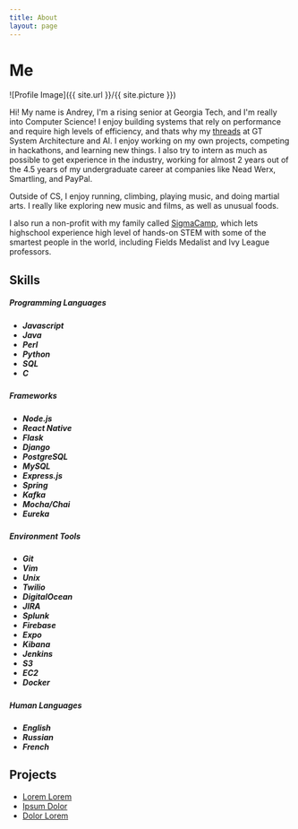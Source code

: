 ```yaml
---
title: About
layout: page
---
```

<h1>Me</h1>
![Profile Image]({{ site.url }}/{{ site.picture }})

<p>
	Hi! My name is Andrey, I'm a rising senior at Georgia Tech, and I'm really into
	Computer Science! I enjoy building systems that rely on performance and require
	high levels of efficiency, and thats why my 
	<a href="https://www.cc.gatech.edu/academics/degree-programs/bachelors/computer-science/threads">
	threads</a> at GT System Architecture and AI. I enjoy working on my own projects,
	competing in hackathons, and learning new things. I also try to intern as much as possible to
	get experience in the industry, working for almost 2 years out of the 4.5 years of my undergraduate
	career at companies like Nead Werx, Smartling, and PayPal.
</p>

<p>
	Outside of CS, I enjoy running, climbing, playing music, and doing martial arts. 
	I really like exploring new music and films, as well as unusual foods.
</p>
<p>
	I also run a non-profit with my family called <a href="http://sigmacamp.org/">SigmaCamp</a>,
	which lets highschool experience high level of hands-on STEM with some of the smartest people
	 in the world, including Fields Medalist and Ivy League professors.
</p>

<h2>Skills</h2>

<h5>Programming Languages<h5>
<ul class="skill-list">
	<li>Javascript</li>
	<li>Java</li>
	<li>Perl</li>
	<li>Python</li>
	<li>SQL</li>
	<li>C</li>
</ul>

<h5>Frameworks<h5>
<ul class="skill-list">
	<li>Node.js</li>
	<li>React Native</li>
	<li>Flask</li>
	<li>Django</li>
	<li>PostgreSQL</li>
	<li>MySQL</li>
	<li>Express.js</li>
	<li>Spring</li>
	<li>Kafka</li>
	<li>Mocha/Chai</li>
	<li>Eureka</li>
</ul>

<h5>Environment Tools<h5>
<ul class="skill-list">
	<li>Git</li>
	<li>Vim</li>
	<li>Unix</li>
	<li>Twilio</li>
	<li>DigitalOcean</li>
	<li>JIRA</li>
	<li>Splunk</li>
	<li>Firebase</li>
	<li>Expo</li>
	<li>Kibana</li>
	<li>Jenkins</li>
	<li>S3</li>
	<li>EC2</li>
	<li>Docker</li>
</ul>

<h5>Human Languages<h5>
<ul class="skill-list">
	<li>English</li>
	<li>Russian</li>
	<li>French</li>
</ul>

<h2>Projects</h2>

<ul>
	<li><a href="https://github.com/">Lorem Lorem</a></li>
	<li><a href="https://github.com/">Ipsum Dolor</a></li>
	<li><a href="https://github.com/">Dolor Lorem</a></li>
</ul>
